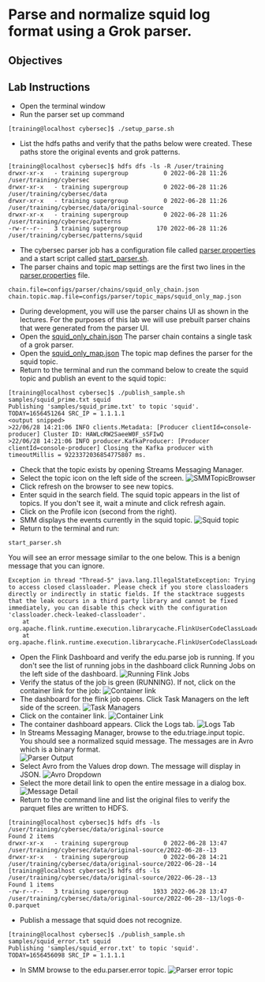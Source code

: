 # Parse and normalize squid log format using a Grok parser.
## Objectives
## Lab Instructions
* Open the terminal window
* Run the parser set up command
```
[training@localhost cybersec]$ ./setup_parse.sh 
```
* List the hdfs paths and verify that the paths below were created.  These paths store the original events and grok patterns.
```
[training@localhost cybersec]$ hdfs dfs -ls -R /user/training
drwxr-xr-x   - training supergroup          0 2022-06-28 11:26 /user/training/cybersec
drwxr-xr-x   - training supergroup          0 2022-06-28 11:26 /user/training/cybersec/data
drwxr-xr-x   - training supergroup          0 2022-06-28 11:26 /user/training/cybersec/data/original-source
drwxr-xr-x   - training supergroup          0 2022-06-28 11:26 /user/training/cybersec/patterns
-rw-r--r--   3 training supergroup        170 2022-06-28 11:26 /user/training/cybersec/patterns/squid
```
* The cybersec parser job has a configuration file called [parser.properties](../cybersec/configs/parser/parser.properties)  and a start script called [start_parser.sh](../cybersec/start_parser.sh). 
* The parser chains and topic map settings are the first two lines in the [parser.properties](../cybersec/configs/parser/parser.properties) file.
```
chain.file=configs/parser/chains/squid_only_chain.json
chain.topic.map.file=configs/parser/topic_maps/squid_only_map.json
```
* During development, you will use the parser chains UI as shown in the lectures.  For the purposes of this lab we will use prebuilt parser chains that were generated from the parser UI.
* Open the [squid_only_chain.json](../cybersec/configs/parser/chains/squid_only_chain.json)  The parser chain contains a single task of a grok parser.
* Open the [squid_only_map.json](../cybersec/configs/parser/topic_maps/squid_only_map.json)  The topic map defines the parser for the squid topic.
* Return to the terminal and run the command below to create the squid topic and publish an event to the squid topic:
```
[training@localhost cybersec]$ ./publish_sample.sh samples/squid_prime.txt squid
Publishing 'samples/squid_prime.txt' to topic 'squid'.  TODAY=1656451264 SRC_IP = 1.1.1.1
<output snipped>
>22/06/28 14:21:06 INFO clients.Metadata: [Producer clientId=console-producer] Cluster ID: HAWLcRW2SaeeW0F_sSFIwQ
>22/06/28 14:21:06 INFO producer.KafkaProducer: [Producer clientId=console-producer] Closing the Kafka producer with timeoutMillis = 9223372036854775807 ms.
```
* Check that the topic exists by opening Streams Messaging Manager.
* Select the topic icon on the left side of the screen.
![SMMTopicBrowser](images/browse_squid_topic.png)
* Click refresh on the browser to see new topics.
* Enter squid in the search field.  The squid topic appears in the list of topics.  If you don't see it, wait a minute and click refresh again.
* Click on the Profile icon (second from the right).  
* SMM displays the events currently in the squid topic.
![Squid topic](images/squid_topic_initial.png)
* Return to the terminal and run:
```
start_parser.sh
```
You will see an error message similar to the one below.  This is a benign message that you can ignore.
```
Exception in thread "Thread-5" java.lang.IllegalStateException: Trying to access closed classloader. Please check if you store classloaders directly or indirectly in static fields. If the stacktrace suggests that the leak occurs in a third party library and cannot be fixed immediately, you can disable this check with the configuration 'classloader.check-leaked-classloader'.
	at org.apache.flink.runtime.execution.librarycache.FlinkUserCodeClassLoaders$SafetyNetWrapperClassLoader.ensureInner(FlinkUserCodeClassLoaders.java:164)
	at org.apache.flink.runtime.execution.librarycache.FlinkUserCodeClassLoaders$SafetyNetWrapperClassLoader.getResource(
```
* Open the Flink Dashboard and verify the edu.parse job is running.  If you don't see the list of running jobs in the dashboard click Running Jobs on the left side of the dashboard.
![Running Flink Jobs](images/parser_job_running_flink_dashboard.png)
* Verify the status of the job is green (RUNNING).  If not, click on the container link for the job:
![Container link](images/log_container_link.png)
* The dashboard for the flink job opens.  Click Task Managers on the left side of the screen.
![Task Managers](images/log_task_manager.png)
* Click on the container link.
![Container Link](images/log_container_link.png)
* The container dashboard appears.  Click the Logs tab.
![Logs Tab](images/logs_log_tab.png)
* In Streams Messaging Manager, browse to the edu.triage.input topic.   You should see a normalized squid message.  The messages are in Avro which is a binary format.  
![Parser Output](images/browse_parser_output.png)
* Select Avro from the Values drop down.  The message will display in JSON.
![Avro Dropdown](images/browse_parser_output_json.png)
* Select the more detail link to open the entire message in a dialog box. 
![Message Detail](images/browse_message_detail.png)
* Return to the command line and list the original files to verify the parquet files are written to HDFS.
```
[training@localhost cybersec]$ hdfs dfs -ls /user/training/cybersec/data/original-source
Found 2 items
drwxr-xr-x   - training supergroup          0 2022-06-28 13:47 /user/training/cybersec/data/original-source/2022-06-28--13
drwxr-xr-x   - training supergroup          0 2022-06-28 14:21 /user/training/cybersec/data/original-source/2022-06-28--14
[training@localhost cybersec]$ hdfs dfs -ls /user/training/cybersec/data/original-source/2022-06-28--13
Found 1 items
-rw-r--r--   3 training supergroup       1933 2022-06-28 13:47 /user/training/cybersec/data/original-source/2022-06-28--13/logs-0-0.parquet
```
* Publish a message that squid does not recognize.  
```
[training@localhost cybersec]$ ./publish_sample.sh samples/squid_error.txt squid
Publishing 'samples/squid_error.txt' to topic 'squid'.  TODAY=1656456098 SRC_IP = 1.1.1.1
```
* In SMM browse to the edu.parser.error topic.
![Parser error topic](images/parser_error_topic.png)